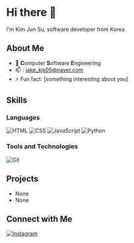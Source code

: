 # Hi there 👋

I'm Kim Jun Su, software developer from Korea



## About Me

- 🌱 **C**omputer <b>S</b>oftware <b>E</b>ngineering
- 📫 : jake_kjs05@naver.com
- ⚡ Fun fact: [something interesting about you]

## Skills

### Languages
![HTML](https://img.shields.io/badge/HTML5-E34F26?style=for-the-badge&logo=html5&logoColor=white)
![CSS](https://img.shields.io/badge/CSS3-1572B6?style=for-the-badge&logo=css3&logoColor=white)
![JavaScript](https://img.shields.io/badge/JavaScript-F7DF1E?style=for-the-badge&logo=javascript&logoColor=black)
![Python](https://img.shields.io/badge/Python-3776AB?style=for-the-badge&logo=python&logoColor=white)

### Tools and Technologies
![Git](https://img.shields.io/badge/Git-F05032?style=for-the-badge&logo=git&logoColor=white)

## Projects
- None
- None

## Connect with Me
[![Instagram](https://img.shields.io/badge/LinkedIn-0A66C2?style=for-the-badge&logo=linkedin&logoColor=white)](https://www.instagram.com/j_.kjs05?igsh=cXZwYWo4YnNqbzF4)
